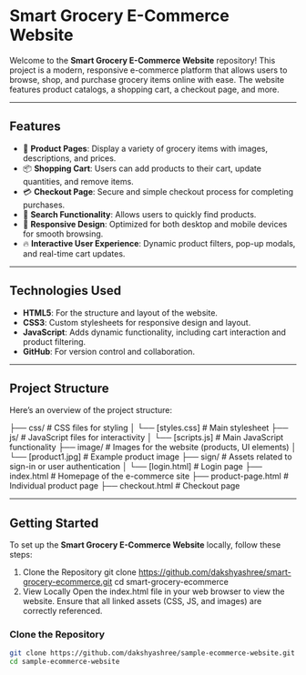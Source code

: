 # Smart Grocery E-Commerce Website

Welcome to the **Smart Grocery E-Commerce Website** repository! This project is a modern, responsive e-commerce platform that allows users to browse, shop, and purchase grocery items online with ease. The website features product catalogs, a shopping cart, a checkout page, and more.


---

## Features

- 🛒 **Product Pages**: Display a variety of grocery items with images, descriptions, and prices.
- 📦 **Shopping Cart**: Users can add products to their cart, update quantities, and remove items.
- 💳 **Checkout Page**: Secure and simple checkout process for completing purchases.
- 🏪 **Search Functionality**: Allows users to quickly find products.
- 📱 **Responsive Design**: Optimized for both desktop and mobile devices for smooth browsing.
- 🔥 **Interactive User Experience**: Dynamic product filters, pop-up modals, and real-time cart updates.

---

## Technologies Used

- **HTML5**: For the structure and layout of the website.
- **CSS3**: Custom stylesheets for responsive design and layout.
- **JavaScript**: Adds dynamic functionality, including cart interaction and product filtering.
- **GitHub**: For version control and collaboration.

---


## Project Structure
Here’s an overview of the project structure:

├── css/                  # CSS files for styling
│   └── [styles.css]      # Main stylesheet
├── js/                   # JavaScript files for interactivity
│   └── [scripts.js]      # Main JavaScript functionality
├── image/                # Images for the website (products, UI elements)
│   └── [product1.jpg]    # Example product image
├── sign/                 # Assets related to sign-in or user authentication
│   └── [login.html]      # Login page
├── index.html            # Homepage of the e-commerce site
├── product-page.html     # Individual product page
├── checkout.html         # Checkout page

---

## Getting Started

To set up the **Smart Grocery E-Commerce Website** locally, follow these steps:
1. Clone the Repository
      git clone https://github.com/dakshyashree/smart-grocery-ecommerce.git
      cd smart-grocery-ecommerce
2. View Locally
      Open the index.html file in your web browser to view the website.
      Ensure that all linked assets (CSS, JS, and images) are correctly referenced.

### Clone the Repository
```bash
git clone https://github.com/dakshyashree/sample-ecommerce-website.git
cd sample-ecommerce-website
